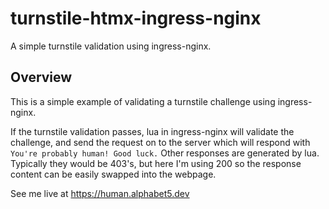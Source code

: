 # turnstile-htmx-ingress-nginx
 A simple turnstile validation using ingress-nginx.

## Overview

This is a simple example of validating a turnstile challenge using ingress-nginx.

If the turnstile validation passes, lua in ingress-nginx will validate the challenge, and send the request on to the server which will respond with `You're probably human! Good luck.` Other responses are generated by lua. Typically they would be 403's, but here I'm using 200 so the response content can be easily swapped into the webpage.

See me live at https://human.alphabet5.dev
